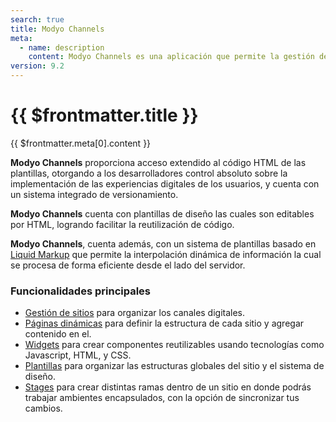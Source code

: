 ```yaml
---
search: true
title: Modyo Channels
meta:
  - name: description
    content: Modyo Channels es una aplicación que permite la gestión de contenido y aplicaciones Web para múltiples sitios y lenguajes de forma central. 
version: 9.2
---
```


# {{ $frontmatter.title }}

{{ $frontmatter.meta[0].content }}

**Modyo Channels** proporciona acceso extendido al código HTML de las plantillas, otorgando a los desarrolladores control absoluto sobre la implementación de las experiencias digitales de los usuarios, y cuenta con un sistema integrado de versionamiento.

**Modyo Channels** cuenta con plantillas de diseño las cuales son editables por HTML, logrando facilitar la reutilización de código.

**Modyo Channels**, cuenta además, con un sistema de plantillas basado en [Liquid Markup](/es/platform/channels/liquid-markup) que permite la interpolación dinámica de información la cual se procesa de forma eficiente desde el lado del servidor.

### Funcionalidades principales

- [Gestión de sitios](/es/platform/channels/sites) para organizar los canales digitales.
- [Páginas dinámicas](/es/platform/channels/pages) para definir la estructura de cada sitio y agregar contenido en el.
- [Widgets](/es/platform/channels/widgets) para crear componentes reutilizables usando tecnologías como Javascript, HTML, y CSS.
- [Plantillas](/es/platform/channels/templates) para organizar las estructuras globales del sitio y el sistema de diseño.
- [Stages](/es/platform/channels/sites#stages) para crear distintas ramas dentro de un sitio en donde podrás trabajar ambientes encapsulados, con la opción de sincronizar tus cambios.